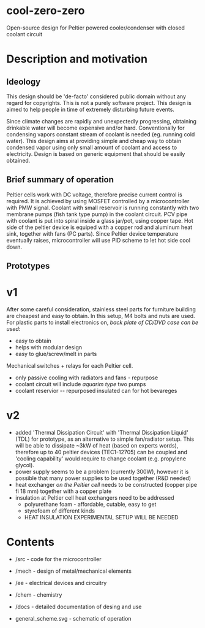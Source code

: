 # cool-zero-zero
Open-source design for Peltier powered cooler/condenser with closed coolant circuit

# Description and motivation

## Ideology
This design should be 'de-facto' considered public domain without any regard for copyrights. This is not a purely software project. This design is aimed to help people in time of extremely disturbing future events.

Since climate changes are rapidly and unexpectedly progressing, obtaining drinkable water will become expensive and/or hard. Conventionally for condensing vapors constant stream of coolant is needed (eg. running cold water). This design aims at providing simple and cheap way to obtain condensed vapor using only small amount of coolant and access to electricity.
Design is based on generic equipment that should be easily obtained. 

## Brief summary of operation
Peltier cells work with DC voltage, therefore precise current control is required. It is achieved by using MOSFET controlled by a microcontroller with PMW signal. Coolant with small reservoir is running constantly with two membrane pumps (fish tank type pump) in the coolant circuit. PCV pipe with coolant is put into spiral inside a glass jar/pot, using copper tape. Hot side of the peltier device is equiped with a copper rod and aluminum heat sink, together with fans (PC parts). Since Peltier device temperature eventually raises, microcontroller will use PID scheme to let hot side cool down.

## Prototypes
# v1
After some careful consideration, stainless steel parts for furniture building are cheapest and easy to obtain. In this setup, M4 bolts and nuts are used.
For plastic parts to install electronics on, *back plate of CD/DVD case can be used*:
- easy to obtain
- helps with modular design
- easy to glue/screw/melt in parts


Mechanical switches + relays for each Peltier cell. 

- only passive cooling with radiators and fans - repurpose 
- coolant circuit will include *aquarim type* two pumps
- coolant reservior -- repurposed insulated can for hot bevareges


# v2
- added 'Thermal Dissipation Circuit' with 'Thermal Dissipation Liquid' (TDL) for prototype, as an alternative to simple fan/radiator setup. This will be able to dissipate ~3kW of heat (based on experts words), therefore up to 40 peltier devices (TEC1-12705) can be coupled and 'cooling capability' would require to change coolant (e.g. propylene glycol).
- power supply seems to be a problem (currently 300W), however it is possible that many power supplies to be used together (R&D needed)
- heat exchanger _on the Peltier cell_ needs to be constructed (copper pipe fi 18 mm) together with a copper plate
- insulation at Peltier cell heat exchangers need to be addressed
  - polyurethane foam - affordable, cutable, easy to get
  - styrofoam of different kinds
  - HEAT INSULATION EXPERIMENTAL SETUP WILL BE NEEDED


# Contents

* /src - code for the microcontroller
* /mech - design of metal/mechanical elements
* /ee - electrical devices and circuitry
* /chem - chemistry
* /docs - detailed documentation of desing and use

* general_scheme.svg - schematic of operation

